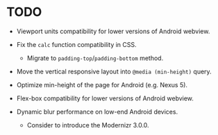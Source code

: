 # TODO

- Viewport units compatibility for lower versions of Android webview.
- Fix the `calc` function compatibility in CSS.
	- Migrate to `padding-top`/`padding-bottom` method.

- Move the vertical responsive layout into `@media (min-height)` query.
- Optimize min-height of the page for Android (e.g. Nexus 5).

- Flex-box compatibility for lower versions of Android webview.
- Dynamic blur performance on low-end Android devices.
	- Consider to introduce the Modernizr 3.0.0.